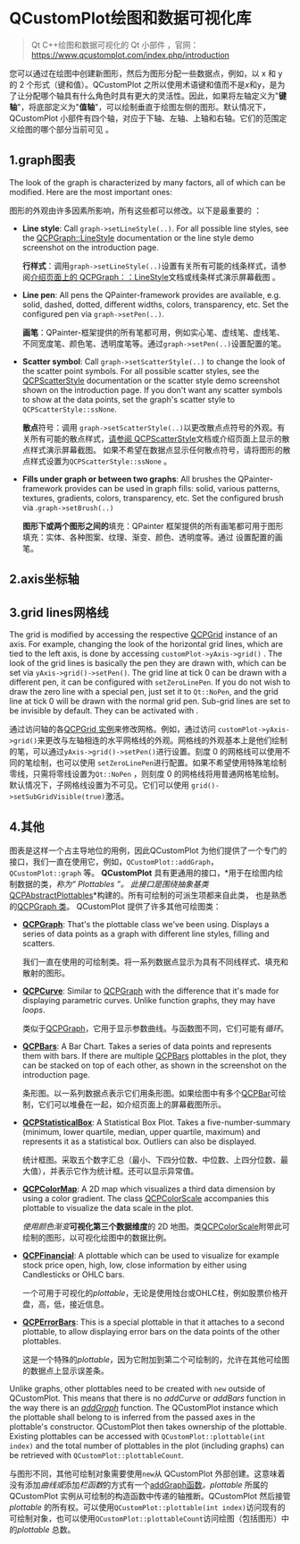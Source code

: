 # QCustomPlot绘图和数据可视化库

> Qt C++绘图和数据可视化的 Qt 小部件 ，官网： https://www.qcustomplot.com/index.php/introduction 

您可以通过在绘图中创建新图形，然后为图形分配一些数据点，例如，以 x 和 y 的 2 个形式（键和值）。QCustomPlot 之所以使用术语键和值而不是*x*和y，是为了让分配哪个轴具有什么角色时具有更大的灵活性。因此，如果将左轴定义为"**键轴**"，将底部定义为"**值轴**"，可以绘制垂直于绘图左侧的图形。默认情况下，QCustomPlot 小部件有四个轴，对应于下轴、左轴、上轴和右轴。它们的范围定义绘图的哪个部分当前可见 。 

## 1.graph图表

The look of the graph is characterized by many factors, all of which can be modified. Here are the most important ones:

 图形的外观由许多因素所影响，所有这些都可以修改。以下是最重要的 ：

- **Line style**: Call `graph->setLineStyle(..)`. For all possible line styles, see the [QCPGraph](https://www.qcustomplot.com/doc.php/QCPGraph)[::LineStyle](https://www.qcustomplot.com/doc.php/QCPGraph/LineStyle) documentation or the line style demo screenshot on the introduction page.

   **行样式**：调用`graph->setLineStyle(..)`设置有关所有可能的线条样式，请参阅[介绍页面上的 QCPGraph](https://www.qcustomplot.com/doc.php/QCPGraph)[：：LineStyle](https://www.qcustomplot.com/doc.php/QCPGraph/LineStyle)文档或线条样式演示屏幕截图 。

- **Line pen**: All pens the QPainter-framework provides are available, e.g. solid, dashed, dotted, different widths, colors, transparency, etc. Set the configured pen via `graph->setPen(..)`.

  **画笔**：QPainter-框架提供的所有笔都可用，例如实心笔、虚线笔、虚线笔、不同宽度笔、颜色笔、透明度笔等。通过`graph->setPen(..)`设置配置的笔。

- **Scatter symbol**: Call  `graph->setScatterStyle(..)` to change the look of the scatter point symbols. For all possible scatter styles, see the [QCPScatterStyle](https://www.qcustomplot.com/doc.php/QCPScatterStyle) documentation or the scatter style demo screenshot shown on the introduction page. If you don't want any scatter symbols to show at the data points, set the graph's scatter style to `QCPScatterStyle::ssNone`.

   **散点**符号：调用 `graph->setScatterStyle(..)`以更改散点点符号的外观。有关所有可能的散点样式，[请参阅 QCPScatterStyle](https://www.qcustomplot.com/doc.php/QCPScatterStyle)文档或介绍页面上显示的散点样式演示屏幕截图。 如果不希望在数据点显示任何散点符号，请将图形的散点样式设置为`QCPScatterStyle::ssNone` 。 

- **Fills under graph or between two graphs**: All brushes the QPainter-framework provides can be used in graph fills: solid, various patterns, textures, gradients, colors, transparency, etc. Set the configured brush via .`graph->setBrush(..)`

   **图形下或两个图形之间的**填充：QPainter 框架提供的所有画笔都可用于图形填充：实体、各种图案、纹理、渐变、颜色、透明度等。通过 设置配置的画笔。 

## 2.axis坐标轴

## 3.grid lines网格线

The grid is modified by accessing the respective [QCPGrid](https://www.qcustomplot.com/doc.php/QCPGrid) instance of an axis. For example, changing the look of the horizontal grid lines, which are tied to the left axis, is done by accessing `customPlot->yAxis->grid()` . The look of the grid lines is basically the pen they are drawn with, which can be set via `yAxis->grid()->setPen()`. The grid line at tick 0 can be drawn with a different pen, it can be configured with `setZeroLinePen`. If you do not wish to draw the zero line with a special pen, just set it to `Qt::NoPen`, and the grid line at tick 0 will be drawn with the normal grid pen.
Sub-grid lines are set to be invisible by default. They can be activated with .

通过访问轴的各[QCPGrid 实例](https://www.qcustomplot.com/doc.php/QCPGrid)来修改网格。例如，通过访问 `customPlot->yAxis->grid()`来更改与左轴相连的水平网格线的外观。网格线的外观基本上是他们绘制的笔，可以通过`yAxis->grid()->setPen()`进行设置。刻度 0 的网格线可以使用不同的笔绘制，也可以使用 `setZeroLinePen`进行配置。如果不希望使用特殊笔绘制零线，只需将零线设置为`Qt::NoPen` ，则刻度 0 的网格线将用普通网格笔绘制。
默认情况下，子网格线设置为不可见。它们可以使用 `grid()->setSubGridVisible(true)`激活。 

## 4.其他

图表是这样一个占主导地位的用例，因此QCustomPlot 为他们提供了一个专门的接口，我们一直在使用它，例如，`QCustomPlot::addGraph`， `QCustomPlot::graph` 等。 **QCustomPlot** 具有更通用的接口，*用于在绘图内绘制数据的类，*称为“ *Plottables* ”。  此接口是围绕抽象基类*[QCPAbstractPlottables](https://www.qcustomplot.com/doc.php/QCPAbstractPlottable)*构建的。所有可绘制的可派生项都来自此类， 也是熟悉的[QCPGraph 类](https://www.qcustomplot.com/doc.php/QCPGraph)。 QCustomPlot 提供了许多其他可绘图类：

- **[QCPGraph](https://www.qcustomplot.com/doc.php/QCPGraph)**: That's the plottable class we've been using. Displays a series of data points as a graph with different line styles, filling and scatters.

  我们一直在使用的可绘制类。将一系列数据点显示为具有不同线样式、填充和散射的图形。 

- **[QCPCurve](https://www.qcustomplot.com/doc.php/QCPCurve)**: Similar to [QCPGraph](https://www.qcustomplot.com/doc.php/QCPGraph) with the difference that it's made for displaying parametric curves. Unlike function graphs, they may have *loops*.

   类似于[QCPGraph](https://www.qcustomplot.com/doc.php/QCPGraph)，它用于显示参数曲线。与函数图不同，它们可能有*循环*。 

- **[QCPBars](https://www.qcustomplot.com/doc.php/QCPBars)**: A Bar Chart. Takes a series of data points and represents them with bars. If there are multiple [QCPBars](https://www.qcustomplot.com/doc.php/QCPBars) plottables in the plot, they can be stacked on top of each other, as shown in the screenshot on the introduction page.

  条形图。以一系列数据点表示它们用条形图。如果绘图中有多个[QCPBar](https://www.qcustomplot.com/doc.php/QCPBars)可绘制，它们可以堆叠在一起，如介绍页面上的屏幕截图所示。 

- **[QCPStatisticalBox](https://www.qcustomplot.com/doc.php/QCPStatisticalBox)**: A Statistical Box Plot. Takes a five-number-summary (minimum, lower quartile, median, upper quartile, maximum) and represents it as a statistical box. Outliers can also be displayed.

  统计框图。采取五个数字汇总（最小、下四分位数、中位数、上四分位数、最大值），并表示它作为统计框。还可以显示异常值。 

- **[QCPColorMap](https://www.qcustomplot.com/doc.php/QCPColorMap)**: A 2D map which visualizes a third data dimension by using a color gradient. The class [QCPColorScale](https://www.qcustomplot.com/doc.php/QCPColorScale) accompanies this plottable to visualize the data scale in the plot.

  *使用颜色渐变***可视化第三个数据维度**的 2D 地图。类[QCPColorScale](https://www.qcustomplot.com/doc.php/QCPColorScale)附带此可绘制的图形，以可视化绘图中的数据比例。 

- **[QCPFinancial](https://www.qcustomplot.com/doc.php/QCPFinancial)**: A plottable which can be used to visualize for example stock price open, high, low, close information by either using Candlesticks or OHLC bars.

   一个可用于可视化的*plottable*，无论是使用烛台或OHLC柱，例如股票价格开盘，高，低，接近信息。 

- **[QCPErrorBars](https://www.qcustomplot.com/doc.php/QCPErrorBars)**: This is a special plottable in that it attaches to a second plottable, to allow displaying error bars on the data points of the other plottables.

   这是一个特殊的*plottable*，因为它附加到第二个可绘制的，允许在其他可绘图的数据点上显示误差条。 

Unlike graphs, other plottables need to be created with `new` outside of QCustomPlot. This means that there is no *addCurve* or *addBars* function in the way there is an *[addGraph](https://www.qcustomplot.com/doc.php/addGraph)* function.  The QCustomPlot instance which the plottable shall belong to is inferred from the passed axes in the plottable's constructor. QCustomPlot then takes ownership of the plottable. Existing plottables can be accessed with `QCustomPlot::plottable(int index)` and the total number of plottables in the plot (including graphs) can be retrieved with `QCustomPlot::plottableCount`.

与图形不同，其他可绘制对象需要使用`new`从 QCustomPlot 外部创建。这意味着没有添加*曲线或*添加*栏函数*的方式有一个[addGraph函数](https://www.qcustomplot.com/doc.php/addGraph)*。plottable* 所属的 QCustomPlot 实例从可绘制的构造函数中传递的轴推断。QCustomPlot 然后接管*plottable* 的所有权。可以使用`QCustomPlot::plottable(int index)`访问现有的可绘制对象，也可以使用`QCustomPlot::plottableCount`访问绘图（包括图形）中的*plottable* 总数。
